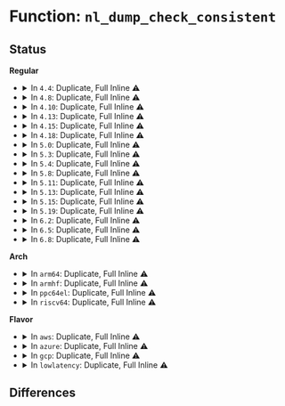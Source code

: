 # Function: <code>nl_dump_check_consistent</code>

## Status
<b>Regular</b>
<ul>
<li>
<details>
<summary>In <code>4.4</code>: Duplicate, Full Inline ⚠️</summary>

**Collision:** Static Duplication

**Inline:** Full

**Transformation:** False

**Instances:**

```
In net/core/rtnetlink.c (ffffffff8172f0f1)
Location: include/net/netlink.h:617
Inline: True
Inline callers:
  - net/core/rtnetlink.c:rtnl_dump_ifinfo
```
```
In net/netlink/af_netlink.c (ffffffff8174c39d)
Location: include/net/netlink.h:617
Inline: True
Inline callers:
  - net/netlink/af_netlink.c:netlink_dump
```
```
In net/ipv4/devinet.c (ffffffff817906c0)
Location: include/net/netlink.h:617
Inline: True
Inline callers:
  - net/ipv4/devinet.c:inet_netconf_dump_devconf
  - net/ipv4/devinet.c:inet_dump_ifaddr
```
```
In net/ipv6/addrconf.c (ffffffff817cca05)
Location: include/net/netlink.h:617
Inline: True
Inline callers:
  - net/ipv6/addrconf.c:inet6_dump_addr
  - net/ipv6/addrconf.c:inet6_netconf_dump_devconf
```
</details>
</li>
<li>
<details>
<summary>In <code>4.8</code>: Duplicate, Full Inline ⚠️</summary>

**Collision:** Static Duplication

**Inline:** Full

**Transformation:** False

**Instances:**

```
In net/core/rtnetlink.c (ffffffff8179690a)
Location: include/net/netlink.h:628
Inline: True
Inline callers:
  - net/core/rtnetlink.c:rtnl_stats_dump
  - net/core/rtnetlink.c:rtnl_dump_ifinfo
```
```
In net/netlink/af_netlink.c (ffffffff817b80d9)
Location: include/net/netlink.h:628
Inline: True
Inline callers:
  - net/netlink/af_netlink.c:netlink_dump
```
```
In net/ipv4/devinet.c (ffffffff817fdb50)
Location: include/net/netlink.h:628
Inline: True
Inline callers:
  - net/ipv4/devinet.c:inet_netconf_dump_devconf
  - net/ipv4/devinet.c:inet_dump_ifaddr
```
```
In net/ipv6/addrconf.c (ffffffff8183953e)
Location: include/net/netlink.h:628
Inline: True
Inline callers:
  - net/ipv6/addrconf.c:inet6_dump_addr
  - net/ipv6/addrconf.c:inet6_netconf_dump_devconf
```
</details>
</li>
<li>
<details>
<summary>In <code>4.10</code>: Duplicate, Full Inline ⚠️</summary>

**Collision:** Static Duplication

**Inline:** Full

**Transformation:** False

**Instances:**

```
In net/core/rtnetlink.c (ffffffff817c4f78)
Location: include/net/netlink.h:628
Inline: True
Inline callers:
  - net/core/rtnetlink.c:rtnl_stats_dump
  - net/core/rtnetlink.c:rtnl_dump_ifinfo
```
```
In net/netlink/af_netlink.c (ffffffff817e7bb9)
Location: include/net/netlink.h:628
Inline: True
Inline callers:
  - net/netlink/af_netlink.c:netlink_dump
```
```
In net/ipv4/devinet.c (ffffffff8182eab0)
Location: include/net/netlink.h:628
Inline: True
Inline callers:
  - net/ipv4/devinet.c:inet_netconf_dump_devconf
  - net/ipv4/devinet.c:inet_dump_ifaddr
```
```
In net/ipv6/addrconf.c (ffffffff8186af5e)
Location: include/net/netlink.h:628
Inline: True
Inline callers:
  - net/ipv6/addrconf.c:inet6_dump_addr
  - net/ipv6/addrconf.c:inet6_netconf_dump_devconf
```
</details>
</li>
<li>
<details>
<summary>In <code>4.13</code>: Duplicate, Full Inline ⚠️</summary>

**Collision:** Static Duplication

**Inline:** Full

**Transformation:** False

**Instances:**

```
In net/core/rtnetlink.c (ffffffff817e39e4)
Location: include/net/netlink.h:637
Inline: True
Inline callers:
  - net/core/rtnetlink.c:rtnl_stats_dump
  - net/core/rtnetlink.c:rtnl_dump_ifinfo
```
```
In net/netlink/af_netlink.c (ffffffff818078b7)
Location: include/net/netlink.h:637
Inline: True
Inline callers:
  - net/netlink/af_netlink.c:netlink_dump
```
```
In net/ipv4/devinet.c (ffffffff8184f5a5)
Location: include/net/netlink.h:637
Inline: True
Inline callers:
  - net/ipv4/devinet.c:inet_netconf_dump_devconf
  - net/ipv4/devinet.c:inet_dump_ifaddr
```
```
In net/ipv6/addrconf.c (ffffffff8188f36e)
Location: include/net/netlink.h:637
Inline: True
Inline callers:
  - net/ipv6/addrconf.c:inet6_dump_addr
  - net/ipv6/addrconf.c:inet6_netconf_dump_devconf
```
</details>
</li>
<li>
<details>
<summary>In <code>4.15</code>: Duplicate, Full Inline ⚠️</summary>

**Collision:** Static Duplication

**Inline:** Full

**Transformation:** False

**Instances:**

```
In net/core/rtnetlink.c (ffffffff8185e924)
Location: include/net/netlink.h:643
Inline: True
Inline callers:
  - net/core/rtnetlink.c:rtnl_stats_dump
  - net/core/rtnetlink.c:rtnl_dump_ifinfo
```
```
In net/netlink/af_netlink.c (ffffffff81886425)
Location: include/net/netlink.h:643
Inline: True
Inline callers:
  - net/netlink/af_netlink.c:netlink_dump
```
```
In net/ipv4/devinet.c (ffffffff818cf1d5)
Location: include/net/netlink.h:643
Inline: True
Inline callers:
  - net/ipv4/devinet.c:inet_netconf_dump_devconf
  - net/ipv4/devinet.c:inet_dump_ifaddr
```
```
In net/ipv6/addrconf.c (ffffffff819109be)
Location: include/net/netlink.h:643
Inline: True
Inline callers:
  - net/ipv6/addrconf.c:inet6_dump_addr
  - net/ipv6/addrconf.c:inet6_netconf_dump_devconf
```
</details>
</li>
<li>
<details>
<summary>In <code>4.18</code>: Duplicate, Full Inline ⚠️</summary>

**Collision:** Static Duplication

**Inline:** Full

**Transformation:** False

**Instances:**

```
In net/core/rtnetlink.c (ffffffff818aa4bd)
Location: include/net/netlink.h:643
Inline: True
Inline callers:
  - net/core/rtnetlink.c:rtnl_stats_dump
  - net/core/rtnetlink.c:rtnl_dump_ifinfo
```
```
In net/netlink/af_netlink.c (ffffffff818d9cb8)
Location: include/net/netlink.h:643
Inline: True
Inline callers:
  - net/netlink/af_netlink.c:netlink_dump
```
```
In net/ipv4/devinet.c (ffffffff81925ed6)
Location: include/net/netlink.h:643
Inline: True
Inline callers:
  - net/ipv4/devinet.c:inet_netconf_dump_devconf
  - net/ipv4/devinet.c:inet_dump_ifaddr
```
```
In net/ipv6/addrconf.c (ffffffff819684b5)
Location: include/net/netlink.h:643
Inline: True
Inline callers:
  - net/ipv6/addrconf.c:inet6_dump_addr
  - net/ipv6/addrconf.c:inet6_netconf_dump_devconf
```
</details>
</li>
<li>
<details>
<summary>In <code>5.0</code>: Duplicate, Full Inline ⚠️</summary>

**Collision:** Static Duplication

**Inline:** Full

**Transformation:** False

**Instances:**

```
In net/core/rtnetlink.c (ffffffff818cebc1)
Location: include/net/netlink.h:786
Inline: True
Inline callers:
  - net/core/rtnetlink.c:rtnl_stats_dump
  - net/core/rtnetlink.c:rtnl_dump_ifinfo
```
```
In net/netlink/af_netlink.c (ffffffff81906777)
Location: include/net/netlink.h:786
Inline: True
Inline callers:
  - net/netlink/af_netlink.c:netlink_dump
```
```
In net/ipv4/devinet.c (ffffffff81954ebf)
Location: include/net/netlink.h:786
Inline: True
Inline callers:
  - net/ipv4/devinet.c:inet_netconf_dump_devconf
```
```
In net/ipv6/addrconf.c (ffffffff8199d44e)
Location: include/net/netlink.h:786
Inline: True
Inline callers:
  - net/ipv6/addrconf.c:in6_dump_addrs
  - net/ipv6/addrconf.c:inet6_netconf_dump_devconf
```
</details>
</li>
<li>
<details>
<summary>In <code>5.3</code>: Duplicate, Full Inline ⚠️</summary>

**Collision:** Static Duplication

**Inline:** Full

**Transformation:** False

**Instances:**

```
In net/core/rtnetlink.c (ffffffff8191b9bd)
Location: include/net/netlink.h:1020
Inline: True
Inline callers:
  - net/core/rtnetlink.c:rtnl_stats_dump
  - net/core/rtnetlink.c:rtnl_dump_ifinfo
```
```
In net/netlink/af_netlink.c (ffffffff81967a20)
Location: include/net/netlink.h:1020
Inline: True
Inline callers:
  - net/netlink/af_netlink.c:netlink_dump
```
```
In net/ipv4/devinet.c (ffffffff819b8e2e)
Location: include/net/netlink.h:1020
Inline: True
Inline callers:
  - net/ipv4/devinet.c:inet_netconf_dump_devconf
```
```
In net/ipv4/nexthop.c (ffffffff819d48c9)
Location: include/net/netlink.h:1020
Inline: True
Inline callers:
  - net/ipv4/nexthop.c:rtm_dump_nexthop
```
```
In net/ipv6/addrconf.c (ffffffff81a09616)
Location: include/net/netlink.h:1020
Inline: True
Inline callers:
  - net/ipv6/addrconf.c:in6_dump_addrs
  - net/ipv6/addrconf.c:inet6_netconf_dump_devconf
```
</details>
</li>
<li>
<details>
<summary>In <code>5.4</code>: Duplicate, Full Inline ⚠️</summary>

**Collision:** Static Duplication

**Inline:** Full

**Transformation:** False

**Instances:**

```
In net/core/rtnetlink.c (ffffffff8194dfea)
Location: include/net/netlink.h:1020
Inline: True
Inline callers:
  - net/core/rtnetlink.c:rtnl_stats_dump
  - net/core/rtnetlink.c:rtnl_dump_ifinfo
```
```
In net/netlink/af_netlink.c (ffffffff8199e4b0)
Location: include/net/netlink.h:1020
Inline: True
Inline callers:
  - net/netlink/af_netlink.c:netlink_dump
```
```
In net/ipv4/devinet.c (ffffffff819efb3b)
Location: include/net/netlink.h:1020
Inline: True
Inline callers:
  - net/ipv4/devinet.c:inet_netconf_dump_devconf
```
```
In net/ipv4/nexthop.c (ffffffff81a0b439)
Location: include/net/netlink.h:1020
Inline: True
Inline callers:
  - net/ipv4/nexthop.c:rtm_dump_nexthop
```
```
In net/ipv6/addrconf.c (ffffffff81a40306)
Location: include/net/netlink.h:1020
Inline: True
Inline callers:
  - net/ipv6/addrconf.c:in6_dump_addrs
  - net/ipv6/addrconf.c:inet6_netconf_dump_devconf
```
</details>
</li>
<li>
<details>
<summary>In <code>5.8</code>: Duplicate, Full Inline ⚠️</summary>

**Collision:** Static Duplication

**Inline:** Full

**Transformation:** False

**Instances:**

```
In net/core/rtnetlink.c (ffffffff81a1fb72)
Location: include/net/netlink.h:1072
Inline: True
Inline callers:
  - net/core/rtnetlink.c:rtnl_stats_dump
  - net/core/rtnetlink.c:rtnl_dump_ifinfo
```
```
In net/netlink/af_netlink.c (ffffffff81a78080)
Location: include/net/netlink.h:1072
Inline: True
Inline callers:
  - net/netlink/af_netlink.c:netlink_dump
```
```
In net/ethtool/netlink.c (ffffffff81a85d46)
Location: include/net/netlink.h:1072
Inline: True
Inline callers:
  - net/ethtool/netlink.c:ethnl_default_dumpit
```
```
In net/ipv4/devinet.c (ffffffff81addf7b)
Location: include/net/netlink.h:1072
Inline: True
Inline callers:
  - net/ipv4/devinet.c:inet_netconf_dump_devconf
```
```
In net/ipv4/nexthop.c (ffffffff81afbe02)
Location: include/net/netlink.h:1072
Inline: True
Inline callers:
  - net/ipv4/nexthop.c:rtm_dump_nexthop
```
```
In net/ipv6/addrconf.c (ffffffff81b35f1a)
Location: include/net/netlink.h:1072
Inline: True
Inline callers:
  - net/ipv6/addrconf.c:in6_dump_addrs
  - net/ipv6/addrconf.c:inet6_netconf_dump_devconf
```
</details>
</li>
<li>
<details>
<summary>In <code>5.11</code>: Duplicate, Full Inline ⚠️</summary>

**Collision:** Static Duplication

**Inline:** Full

**Transformation:** False

**Instances:**

```
In net/core/rtnetlink.c (ffffffff81a1f5d2)
Location: include/net/netlink.h:1085
Inline: True
Inline callers:
  - net/core/rtnetlink.c:rtnl_stats_dump
  - net/core/rtnetlink.c:rtnl_dump_ifinfo
```
```
In net/netlink/af_netlink.c (ffffffff81a804e7)
Location: include/net/netlink.h:1085
Inline: True
Inline callers:
  - net/netlink/af_netlink.c:netlink_dump_done
```
```
In net/ethtool/netlink.c (ffffffff81a8f6d6)
Location: include/net/netlink.h:1085
Inline: True
Inline callers:
  - net/ethtool/netlink.c:ethnl_default_dumpit
```
```
In net/ethtool/tunnels.c (ffffffff81a977f5)
Location: include/net/netlink.h:1085
Inline: True
Inline callers:
  - net/ethtool/tunnels.c:ethnl_tunnel_info_dumpit
```
```
In net/ipv4/devinet.c (ffffffff81aead5b)
Location: include/net/netlink.h:1085
Inline: True
Inline callers:
  - net/ipv4/devinet.c:inet_netconf_dump_devconf
```
```
In net/ipv4/nexthop.c (ffffffff81b09692)
Location: include/net/netlink.h:1085
Inline: True
Inline callers:
  - net/ipv4/nexthop.c:rtm_dump_nexthop
```
```
In net/ipv6/addrconf.c (ffffffff81b453fa)
Location: include/net/netlink.h:1085
Inline: True
Inline callers:
  - net/ipv6/addrconf.c:in6_dump_addrs
  - net/ipv6/addrconf.c:inet6_netconf_dump_devconf
```
</details>
</li>
<li>
<details>
<summary>In <code>5.13</code>: Duplicate, Full Inline ⚠️</summary>

**Collision:** Static Duplication

**Inline:** Full

**Transformation:** False

**Instances:**

```
In net/core/rtnetlink.c (ffffffff81a06688)
Location: include/net/netlink.h:1085
Inline: True
Inline callers:
  - net/core/rtnetlink.c:rtnl_stats_dump
  - net/core/rtnetlink.c:rtnl_dump_ifinfo
```
```
In net/netlink/af_netlink.c (ffffffff81a69438)
Location: include/net/netlink.h:1085
Inline: True
Inline callers:
  - net/netlink/af_netlink.c:netlink_dump_done
```
```
In net/ethtool/netlink.c (ffffffff81a78dbf)
Location: include/net/netlink.h:1085
Inline: True
Inline callers:
  - net/ethtool/netlink.c:ethnl_default_dumpit
```
```
In net/ethtool/tunnels.c (ffffffff81a81255)
Location: include/net/netlink.h:1085
Inline: True
Inline callers:
  - net/ethtool/tunnels.c:ethnl_tunnel_info_dumpit
```
```
In net/ipv4/devinet.c (ffffffff81ad649e)
Location: include/net/netlink.h:1085
Inline: True
Inline callers:
  - net/ipv4/devinet.c:inet_netconf_dump_devconf
```
```
In net/ipv4/nexthop.c (ffffffff81af8c57)
Location: include/net/netlink.h:1085
Inline: True
Inline callers:
  - net/ipv4/nexthop.c:rtm_dump_nexthop_bucket
  - net/ipv4/nexthop.c:rtm_dump_nexthop
```
```
In net/ipv6/addrconf.c (ffffffff81b330c3)
Location: include/net/netlink.h:1085
Inline: True
Inline callers:
  - net/ipv6/addrconf.c:in6_dump_addrs
  - net/ipv6/addrconf.c:inet6_netconf_dump_devconf
```
</details>
</li>
<li>
<details>
<summary>In <code>5.15</code>: Duplicate, Full Inline ⚠️</summary>

**Collision:** Static Duplication

**Inline:** Full

**Transformation:** False

**Instances:**

```
In net/core/rtnetlink.c (ffffffff81ab8977)
Location: include/net/netlink.h:1085
Inline: True
Inline callers:
  - net/core/rtnetlink.c:rtnl_stats_dump
  - net/core/rtnetlink.c:rtnl_dump_ifinfo
```
```
In net/netlink/af_netlink.c (ffffffff81b229e8)
Location: include/net/netlink.h:1085
Inline: True
Inline callers:
  - net/netlink/af_netlink.c:netlink_dump_done
```
```
In net/ethtool/netlink.c (ffffffff81b32f8f)
Location: include/net/netlink.h:1085
Inline: True
Inline callers:
  - net/ethtool/netlink.c:ethnl_default_dumpit
```
```
In net/ethtool/tunnels.c (ffffffff81b3afa5)
Location: include/net/netlink.h:1085
Inline: True
Inline callers:
  - net/ethtool/tunnels.c:ethnl_tunnel_info_dumpit
```
```
In net/ipv4/devinet.c (ffffffff81b951dc)
Location: include/net/netlink.h:1085
Inline: True
Inline callers:
  - net/ipv4/devinet.c:inet_netconf_dump_devconf
```
```
In net/ipv4/nexthop.c (ffffffff81bb7330)
Location: include/net/netlink.h:1085
Inline: True
Inline callers:
  - net/ipv4/nexthop.c:rtm_dump_nexthop_bucket
  - net/ipv4/nexthop.c:rtm_dump_nexthop
```
```
In net/ipv6/addrconf.c (ffffffff81bf9363)
Location: include/net/netlink.h:1085
Inline: True
Inline callers:
  - net/ipv6/addrconf.c:in6_dump_addrs
  - net/ipv6/addrconf.c:inet6_netconf_dump_devconf
```
</details>
</li>
<li>
<details>
<summary>In <code>5.19</code>: Duplicate, Full Inline ⚠️</summary>

**Collision:** Static Duplication

**Inline:** Full

**Transformation:** False

**Instances:**

```
In net/core/rtnetlink.c (ffffffff81c339c4)
Location: include/net/netlink.h:1085
Inline: True
Inline callers:
  - net/core/rtnetlink.c:rtnl_stats_dump
  - net/core/rtnetlink.c:rtnl_dump_ifinfo
```
```
In net/netlink/af_netlink.c (ffffffff81cab59e)
Location: include/net/netlink.h:1085
Inline: True
Inline callers:
  - net/netlink/af_netlink.c:netlink_dump_done
```
```
In net/ethtool/netlink.c (ffffffff81cbeb24)
Location: include/net/netlink.h:1085
Inline: True
Inline callers:
  - net/ethtool/netlink.c:ethnl_default_dumpit
```
```
In net/ethtool/tunnels.c (ffffffff81cc6f45)
Location: include/net/netlink.h:1085
Inline: True
Inline callers:
  - net/ethtool/tunnels.c:ethnl_tunnel_info_dumpit
```
```
In net/ipv4/devinet.c (ffffffff81d26e4c)
Location: include/net/netlink.h:1085
Inline: True
Inline callers:
  - net/ipv4/devinet.c:inet_netconf_dump_devconf
```
```
In net/ipv4/nexthop.c (ffffffff81d4b028)
Location: include/net/netlink.h:1085
Inline: True
Inline callers:
  - net/ipv4/nexthop.c:rtm_dump_nexthop_bucket
  - net/ipv4/nexthop.c:rtm_dump_nexthop
```
```
In net/ipv6/addrconf.c (ffffffff81d92759)
Location: include/net/netlink.h:1085
Inline: True
Inline callers:
  - net/ipv6/addrconf.c:in6_dump_addrs
  - net/ipv6/addrconf.c:inet6_netconf_dump_devconf
```
</details>
</li>
<li>
<details>
<summary>In <code>6.2</code>: Duplicate, Full Inline ⚠️</summary>

**Collision:** Static Duplication

**Inline:** Full

**Transformation:** False

**Instances:**

```
In net/core/rtnetlink.c (ffffffff81de6e04)
Location: include/net/netlink.h:1134
Inline: True
Inline callers:
  - net/core/rtnetlink.c:rtnl_stats_dump
  - net/core/rtnetlink.c:rtnl_dump_ifinfo
```
```
In net/netlink/af_netlink.c (ffffffff81e6838e)
Location: include/net/netlink.h:1134
Inline: True
Inline callers:
  - net/netlink/af_netlink.c:netlink_dump_done
```
```
In net/ethtool/netlink.c (ffffffff81e7d644)
Location: include/net/netlink.h:1134
Inline: True
Inline callers:
  - net/ethtool/netlink.c:ethnl_default_dumpit
```
```
In net/ethtool/tunnels.c (ffffffff81e86595)
Location: include/net/netlink.h:1134
Inline: True
Inline callers:
  - net/ethtool/tunnels.c:ethnl_tunnel_info_dumpit
```
```
In net/ipv4/devinet.c (ffffffff81eee7fc)
Location: include/net/netlink.h:1134
Inline: True
Inline callers:
  - net/ipv4/devinet.c:inet_netconf_dump_devconf
```
```
In net/ipv4/nexthop.c (ffffffff81f14738)
Location: include/net/netlink.h:1134
Inline: True
Inline callers:
  - net/ipv4/nexthop.c:rtm_dump_nexthop_bucket
  - net/ipv4/nexthop.c:rtm_dump_nexthop
```
```
In net/ipv6/addrconf.c (ffffffff81f60e89)
Location: include/net/netlink.h:1134
Inline: True
Inline callers:
  - net/ipv6/addrconf.c:in6_dump_addrs
  - net/ipv6/addrconf.c:inet6_netconf_dump_devconf
```
</details>
</li>
<li>
<details>
<summary>In <code>6.5</code>: Duplicate, Full Inline ⚠️</summary>

**Collision:** Static Duplication

**Inline:** Full

**Transformation:** False

**Instances:**

```
In net/core/rtnetlink.c (ffffffff81e57df4)
Location: include/net/netlink.h:1135
Inline: True
Inline callers:
  - net/core/rtnetlink.c:rtnl_stats_dump
  - net/core/rtnetlink.c:rtnl_dump_ifinfo
```
```
In net/netlink/af_netlink.c (ffffffff81ec41fe)
Location: include/net/netlink.h:1135
Inline: True
Inline callers:
  - net/netlink/af_netlink.c:netlink_dump_done
```
```
In net/ethtool/netlink.c (ffffffff81ed9c04)
Location: include/net/netlink.h:1135
Inline: True
Inline callers:
  - net/ethtool/netlink.c:ethnl_default_dumpit
```
```
In net/ethtool/tunnels.c (ffffffff81ee2f77)
Location: include/net/netlink.h:1135
Inline: True
Inline callers:
  - net/ethtool/tunnels.c:ethnl_tunnel_info_dumpit
```
```
In net/ipv4/devinet.c (ffffffff81f4e1bc)
Location: include/net/netlink.h:1135
Inline: True
Inline callers:
  - net/ipv4/devinet.c:inet_netconf_dump_devconf
```
```
In net/ipv4/nexthop.c (ffffffff81f74413)
Location: include/net/netlink.h:1135
Inline: True
Inline callers:
  - net/ipv4/nexthop.c:rtm_dump_nexthop_bucket
  - net/ipv4/nexthop.c:rtm_dump_nexthop
```
```
In net/ipv6/addrconf.c (ffffffff81fc0d0a)
Location: include/net/netlink.h:1135
Inline: True
Inline callers:
  - net/ipv6/addrconf.c:in6_dump_addrs
  - net/ipv6/addrconf.c:inet6_netconf_dump_devconf
```
</details>
</li>
<li>
<details>
<summary>In <code>6.8</code>: Duplicate, Full Inline ⚠️</summary>

**Collision:** Static Duplication

**Inline:** Full

**Transformation:** False

**Instances:**

```
In net/core/rtnetlink.c (ffffffff81f17144)
Location: include/net/netlink.h:1179
Inline: True
Inline callers:
  - net/core/rtnetlink.c:rtnl_stats_dump
  - net/core/rtnetlink.c:rtnl_dump_ifinfo
```
```
In net/netlink/af_netlink.c (ffffffff81f875be)
Location: include/net/netlink.h:1179
Inline: True
Inline callers:
  - net/netlink/af_netlink.c:netlink_dump_done
```
```
In net/ipv4/devinet.c (ffffffff820142f4)
Location: include/net/netlink.h:1179
Inline: True
Inline callers:
  - net/ipv4/devinet.c:inet_netconf_dump_devconf
```
```
In net/ipv4/nexthop.c (ffffffff8203abb4)
Location: include/net/netlink.h:1179
Inline: True
Inline callers:
  - net/ipv4/nexthop.c:rtm_dump_nexthop_bucket
  - net/ipv4/nexthop.c:rtm_dump_nexthop
```
```
In net/ipv6/addrconf.c (ffffffff8208e1cc)
Location: include/net/netlink.h:1179
Inline: True
Inline callers:
  - net/ipv6/addrconf.c:in6_dump_addrs
  - net/ipv6/addrconf.c:inet6_netconf_dump_devconf
```
</details>
</li>
</ul>
<b>Arch</b>
<ul>
<li>
<details>
<summary>In <code>arm64</code>: Duplicate, Full Inline ⚠️</summary>

**Collision:** Static Duplication

**Inline:** Full

**Transformation:** False

**Instances:**

```
In net/core/rtnetlink.c (ffff800010beff34)
Location: include/net/netlink.h:1020
Inline: True
Inline callers:
  - net/core/rtnetlink.c:rtnl_stats_dump
  - net/core/rtnetlink.c:rtnl_dump_ifinfo
```
```
In net/netlink/af_netlink.c (ffff800010c4baa8)
Location: include/net/netlink.h:1020
Inline: True
Inline callers:
  - net/netlink/af_netlink.c:netlink_dump
```
```
In net/ipv4/devinet.c (ffff800010ca596c)
Location: include/net/netlink.h:1020
Inline: True
Inline callers:
  - net/ipv4/devinet.c:inet_netconf_dump_devconf
```
```
In net/ipv4/nexthop.c (ffff800010cc4984)
Location: include/net/netlink.h:1020
Inline: True
Inline callers:
  - net/ipv4/nexthop.c:rtm_dump_nexthop
```
```
In net/ipv6/addrconf.c (ffff800010d015c0)
Location: include/net/netlink.h:1020
Inline: True
Inline callers:
  - net/ipv6/addrconf.c:in6_dump_addrs
  - net/ipv6/addrconf.c:inet6_netconf_dump_devconf
```
</details>
</li>
<li>
<details>
<summary>In <code>armhf</code>: Duplicate, Full Inline ⚠️</summary>

**Collision:** Static Duplication

**Inline:** Full

**Transformation:** False

**Instances:**

```
In net/core/rtnetlink.c (c0d08580)
Location: include/net/netlink.h:1020
Inline: True
Inline callers:
  - net/core/rtnetlink.c:rtnl_stats_dump
  - net/core/rtnetlink.c:rtnl_dump_ifinfo
```
```
In net/netlink/af_netlink.c (c0d5c378)
Location: include/net/netlink.h:1020
Inline: True
Inline callers:
  - net/netlink/af_netlink.c:netlink_dump
```
```
In net/ipv4/devinet.c (c0db22ec)
Location: include/net/netlink.h:1020
Inline: True
Inline callers:
  - net/ipv4/devinet.c:inet_netconf_dump_devconf
  - net/ipv4/devinet.c:in_dev_dump_addr
```
```
In net/ipv4/nexthop.c (c0dd0440)
Location: include/net/netlink.h:1020
Inline: True
Inline callers:
  - net/ipv4/nexthop.c:rtm_dump_nexthop
```
```
In net/ipv6/addrconf.c (c0e090d4)
Location: include/net/netlink.h:1020
Inline: True
Inline callers:
  - net/ipv6/addrconf.c:in6_dump_addrs
  - net/ipv6/addrconf.c:inet6_netconf_dump_devconf
```
</details>
</li>
<li>
<details>
<summary>In <code>ppc64el</code>: Duplicate, Full Inline ⚠️</summary>

**Collision:** Static Duplication

**Inline:** Full

**Transformation:** False

**Instances:**

```
In net/core/rtnetlink.c (c000000000cd432c)
Location: include/net/netlink.h:1020
Inline: True
Inline callers:
  - net/core/rtnetlink.c:rtnl_stats_dump
  - net/core/rtnetlink.c:rtnl_dump_ifinfo
```
```
In net/netlink/af_netlink.c (c000000000d49c2c)
Location: include/net/netlink.h:1020
Inline: True
Inline callers:
  - net/netlink/af_netlink.c:netlink_dump
```
```
In net/ipv4/devinet.c (c000000000db9950)
Location: include/net/netlink.h:1020
Inline: True
Inline callers:
  - net/ipv4/devinet.c:inet_netconf_dump_devconf
  - net/ipv4/devinet.c:in_dev_dump_addr
```
```
In net/ipv4/nexthop.c (c000000000de0a8c)
Location: include/net/netlink.h:1020
Inline: True
Inline callers:
  - net/ipv4/nexthop.c:rtm_dump_nexthop
```
```
In net/ipv6/addrconf.c (c000000000e2b564)
Location: include/net/netlink.h:1020
Inline: True
Inline callers:
  - net/ipv6/addrconf.c:in6_dump_addrs
  - net/ipv6/addrconf.c:inet6_netconf_dump_devconf
```
</details>
</li>
<li>
<details>
<summary>In <code>riscv64</code>: Duplicate, Full Inline ⚠️</summary>

**Collision:** Static Duplication

**Inline:** Full

**Transformation:** False

**Instances:**

```
In net/core/rtnetlink.c (ffffffe00077212e)
Location: include/net/netlink.h:1020
Inline: True
Inline callers:
  - net/core/rtnetlink.c:rtnl_stats_dump
  - net/core/rtnetlink.c:rtnl_dump_ifinfo
```
```
In net/netlink/af_netlink.c (ffffffe0007b8fc2)
Location: include/net/netlink.h:1020
Inline: True
Inline callers:
  - net/netlink/af_netlink.c:netlink_dump
```
```
In net/ipv4/devinet.c (ffffffe000801226)
Location: include/net/netlink.h:1020
Inline: True
Inline callers:
  - net/ipv4/devinet.c:inet_netconf_dump_devconf
  - net/ipv4/devinet.c:in_dev_dump_addr
```
```
In net/ipv4/nexthop.c (ffffffe000819d60)
Location: include/net/netlink.h:1020
Inline: True
Inline callers:
  - net/ipv4/nexthop.c:rtm_dump_nexthop
```
```
In net/ipv6/addrconf.c (ffffffe00084b3fa)
Location: include/net/netlink.h:1020
Inline: True
Inline callers:
  - net/ipv6/addrconf.c:in6_dump_addrs
  - net/ipv6/addrconf.c:inet6_netconf_dump_devconf
```
</details>
</li>
</ul>
<b>Flavor</b>
<ul>
<li>
<details>
<summary>In <code>aws</code>: Duplicate, Full Inline ⚠️</summary>

**Collision:** Static Duplication

**Inline:** Full

**Transformation:** False

**Instances:**

```
In net/core/rtnetlink.c (ffffffff818edfba)
Location: include/net/netlink.h:1020
Inline: True
Inline callers:
  - net/core/rtnetlink.c:rtnl_stats_dump
  - net/core/rtnetlink.c:rtnl_dump_ifinfo
```
```
In net/netlink/af_netlink.c (ffffffff8193e320)
Location: include/net/netlink.h:1020
Inline: True
Inline callers:
  - net/netlink/af_netlink.c:netlink_dump
```
```
In net/ipv4/devinet.c (ffffffff8198f8db)
Location: include/net/netlink.h:1020
Inline: True
Inline callers:
  - net/ipv4/devinet.c:inet_netconf_dump_devconf
```
```
In net/ipv4/nexthop.c (ffffffff819ab1d9)
Location: include/net/netlink.h:1020
Inline: True
Inline callers:
  - net/ipv4/nexthop.c:rtm_dump_nexthop
```
```
In net/ipv6/addrconf.c (ffffffff819df996)
Location: include/net/netlink.h:1020
Inline: True
Inline callers:
  - net/ipv6/addrconf.c:in6_dump_addrs
  - net/ipv6/addrconf.c:inet6_netconf_dump_devconf
```
</details>
</li>
<li>
<details>
<summary>In <code>azure</code>: Duplicate, Full Inline ⚠️</summary>

**Collision:** Static Duplication

**Inline:** Full

**Transformation:** False

**Instances:**

```
In net/core/rtnetlink.c (ffffffff818a7dfa)
Location: include/net/netlink.h:1020
Inline: True
Inline callers:
  - net/core/rtnetlink.c:rtnl_stats_dump
  - net/core/rtnetlink.c:rtnl_dump_ifinfo
```
```
In net/netlink/af_netlink.c (ffffffff818f7e20)
Location: include/net/netlink.h:1020
Inline: True
Inline callers:
  - net/netlink/af_netlink.c:netlink_dump
```
```
In net/ipv4/devinet.c (ffffffff8194939b)
Location: include/net/netlink.h:1020
Inline: True
Inline callers:
  - net/ipv4/devinet.c:inet_netconf_dump_devconf
```
```
In net/ipv4/nexthop.c (ffffffff81964c99)
Location: include/net/netlink.h:1020
Inline: True
Inline callers:
  - net/ipv4/nexthop.c:rtm_dump_nexthop
```
```
In net/ipv6/addrconf.c (ffffffff8199c756)
Location: include/net/netlink.h:1020
Inline: True
Inline callers:
  - net/ipv6/addrconf.c:in6_dump_addrs
  - net/ipv6/addrconf.c:inet6_netconf_dump_devconf
```
</details>
</li>
<li>
<details>
<summary>In <code>gcp</code>: Duplicate, Full Inline ⚠️</summary>

**Collision:** Static Duplication

**Inline:** Full

**Transformation:** False

**Instances:**

```
In net/core/rtnetlink.c (ffffffff8193efea)
Location: include/net/netlink.h:1020
Inline: True
Inline callers:
  - net/core/rtnetlink.c:rtnl_stats_dump
  - net/core/rtnetlink.c:rtnl_dump_ifinfo
```
```
In net/netlink/af_netlink.c (ffffffff8198f4b0)
Location: include/net/netlink.h:1020
Inline: True
Inline callers:
  - net/netlink/af_netlink.c:netlink_dump
```
```
In net/ipv4/devinet.c (ffffffff819fa17b)
Location: include/net/netlink.h:1020
Inline: True
Inline callers:
  - net/ipv4/devinet.c:inet_netconf_dump_devconf
```
```
In net/ipv4/nexthop.c (ffffffff81a15a79)
Location: include/net/netlink.h:1020
Inline: True
Inline callers:
  - net/ipv4/nexthop.c:rtm_dump_nexthop
```
```
In net/ipv6/addrconf.c (ffffffff81a4a416)
Location: include/net/netlink.h:1020
Inline: True
Inline callers:
  - net/ipv6/addrconf.c:in6_dump_addrs
  - net/ipv6/addrconf.c:inet6_netconf_dump_devconf
```
</details>
</li>
<li>
<details>
<summary>In <code>lowlatency</code>: Duplicate, Full Inline ⚠️</summary>

**Collision:** Static Duplication

**Inline:** Full

**Transformation:** False

**Instances:**

```
In net/core/rtnetlink.c (ffffffff819608ba)
Location: include/net/netlink.h:1020
Inline: True
Inline callers:
  - net/core/rtnetlink.c:rtnl_stats_dump
  - net/core/rtnetlink.c:rtnl_dump_ifinfo
```
```
In net/netlink/af_netlink.c (ffffffff819b1d90)
Location: include/net/netlink.h:1020
Inline: True
Inline callers:
  - net/netlink/af_netlink.c:netlink_dump
```
```
In net/ipv4/devinet.c (ffffffff81a04493)
Location: include/net/netlink.h:1020
Inline: True
Inline callers:
  - net/ipv4/devinet.c:inet_netconf_dump_devconf
```
```
In net/ipv4/nexthop.c (ffffffff81a204b9)
Location: include/net/netlink.h:1020
Inline: True
Inline callers:
  - net/ipv4/nexthop.c:rtm_dump_nexthop
```
```
In net/ipv6/addrconf.c (ffffffff81a56356)
Location: include/net/netlink.h:1020
Inline: True
Inline callers:
  - net/ipv6/addrconf.c:in6_dump_addrs
  - net/ipv6/addrconf.c:inet6_netconf_dump_devconf
```
</details>
</li>
</ul>

## Differences
